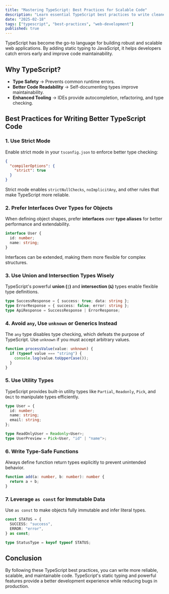```yaml
---
title: "Mastering TypeScript: Best Practices for Scalable Code"
description: "Learn essential TypeScript best practices to write cleaner, more maintainable, and scalable code."
date: "2025-02-18"
tags: ["typescript", "best-practices", "web-development"]
published: true
---
```


TypeScript has become the go-to language for building robust and scalable web applications. By adding static typing to JavaScript, it helps developers catch errors early and improve code maintainability.

## Why TypeScript?
- **Type Safety** → Prevents common runtime errors.
- **Better Code Readability** → Self-documenting types improve maintainability.
- **Enhanced Tooling** → IDEs provide autocompletion, refactoring, and type checking.

## Best Practices for Writing Better TypeScript Code

### 1. Use Strict Mode
Enable strict mode in your `tsconfig.json` to enforce better type checking:

```json
{
  "compilerOptions": {
    "strict": true
  }
}
```

Strict mode enables `strictNullChecks`, `noImplicitAny`, and other rules that make TypeScript more reliable.

### 2. Prefer Interfaces Over Types for Objects
When defining object shapes, prefer **interfaces** over **type aliases** for better performance and extendability.

```ts
interface User {
  id: number;
  name: string;
}
```

Interfaces can be extended, making them more flexible for complex structures.

### 3. Use Union and Intersection Types Wisely
TypeScript's powerful **union (`|`)** and **intersection (`&`)** types enable flexible type definitions.

```ts
type SuccessResponse = { success: true; data: string };
type ErrorResponse = { success: false; error: string };
type ApiResponse = SuccessResponse | ErrorResponse;
```

### 4. Avoid `any`, Use `unknown` or Generics Instead
The `any` type disables type checking, which defeats the purpose of TypeScript. Use `unknown` if you must accept arbitrary values.

```ts
function processValue(value: unknown) {
  if (typeof value === "string") {
    console.log(value.toUpperCase());
  }
}
```

### 5. Use Utility Types
TypeScript provides built-in utility types like `Partial`, `Readonly`, `Pick`, and `Omit` to manipulate types efficiently.

```ts
type User = {
  id: number;
  name: string;
  email: string;
};

type ReadOnlyUser = Readonly<User>;
type UserPreview = Pick<User, "id" | "name">;
```

### 6. Write Type-Safe Functions
Always define function return types explicitly to prevent unintended behavior.

```ts
function add(a: number, b: number): number {
  return a + b;
}
```

### 7. Leverage `as const` for Immutable Data
Use `as const` to make objects fully immutable and infer literal types.

```ts
const STATUS = {
  SUCCESS: "success",
  ERROR: "error",
} as const;

type StatusType = keyof typeof STATUS;
```

## Conclusion
By following these TypeScript best practices, you can write more reliable, scalable, and maintainable code. TypeScript's static typing and powerful features provide a better development experience while reducing bugs in production.

